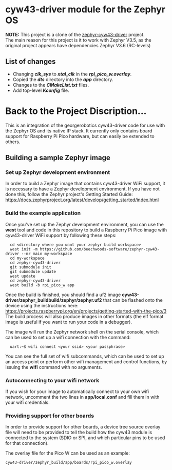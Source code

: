 # cyw43-driver module for the Zephyr OS

**NOTE:**  This project is a clone of the [zephyr-cyw43-driver](https://github.com/beechwoods-software/zephyr-cyw43-driver.git) project.    
The main reason for this project is it to work with Zephyr V3.5, as the original project appears have dependencies Zephyr V3.6 (RC-levels)
## List of changes
* Changing ***clk_sys*** to ***xtal_clk*** in the ***rpi_pico_w.overlay***.
* Copied the ***dts*** directory into the ***app*** directory.
* Changes to the ***CMakeList.txt*** files.
* Add top-level ***Kconfig*** file. 

# Back to the Project Discription...

This is an integration of the georgerobotics cyw43-driver code for use with the Zephyr OS and its native IP stack. It currently only contains board support for Raspberry Pi Pico hardware, but can easily be extended to others. 

## Building a sample Zephyr image
### Set up Zephyr development environment
In order to build a Zephyr image that contains cyw43-driver WiFi support, it is necessary to have a Zephyr development environment. If you have not done this, follow the Zephyr project's Getting Started Guide: https://docs.zephyrproject.org/latest/develop/getting_started/index.html

### Build the example application
Once you've set up the Zephyr development environment, you can use the **west** tool and code in this repository to build a Raspberry Pi Pico image with cyw43-driver WiFi support by following these steps:
```
  cd <directory where you want your zephyr build workspace>
  west init -m https://github.com/beechwoods-software/zephyr-cyw43-driver --mr main my-workspace
  cd my-workspace
  cd zephyr-cyw43-driver
  git submodule init
  git submodule update
  west update
  cd zephyr-cyw43-driver
  west build -b rpi_pico_w app
```
Once the build is finished, you should find a uf2 image **cyw43-driver/zephyr_buildbuild/zephyr/zephyr.uf2** that can be flashed onto the device using the instructions here: https://projects.raspberrypi.org/en/projects/getting-started-with-the-pico/3 The build process will also produce images in other formats (the elf format image is useful if you want to run your code in a debugger).

The image will run the Zephyr network shell on the serial console, which can be used to set up a wifi connection with the command:
```
  uart:~$ wifi connect <your ssid> <your passphrase>
```

You can see the full set of wifi subcommands, which can be used to set up an access point or perform other wifi management and control functions, by issuing the **wifi** command with no arguments. 

### Autoconnecting to your wifi network
If you wish for your image to automatically connect to your own wifi network, uncomment the two lines in **app/local.conf** and fill them in with your wifi credentials.

### Providing support for other boards
In order to provide support for other boards, a device tree source overlay file will need to be provided to tell the build how the cyw43 module is connected to the system (SDIO or SPI, and which particular pins to be used for that connection).

The overlay file for the Pico W can be used as an example:
```
cyw43-driver/zephyr_build/app/boards/rpi_pico_w.overlay
```

